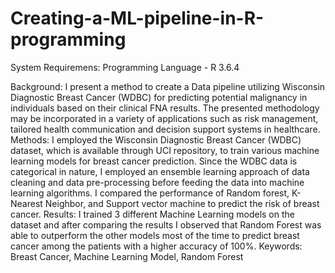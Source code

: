 # Creating-a-ML-pipeline-in-R-programming

System Requiremens:
Programming Language - R 3.6.4

Background: I present a method to create a Data pipeline utilizing Wisconsin Diagnostic Breast Cancer (WDBC) for predicting potential malignancy in individuals based on their clinical FNA results. The presented methodology may be incorporated in a variety of applications such as risk management, tailored health communication and decision support systems in healthcare.
Methods: I employed the Wisconsin Diagnostic Breast Cancer (WDBC) dataset, which is available through UCI repository, to train various machine learning models for breast cancer prediction. Since the WDBC data is categorical in nature, I employed an ensemble learning approach of data cleaning and data pre-processing before feeding the data into machine learning algorithms. I compared the performance of Random forest, K- Nearest Neighbor, and Support vector machine to predict the risk of breast cancer.
Results: I trained 3 different Machine Learning models on the dataset and after comparing the results I observed that Random Forest was able to outperform the other models most of the time to predict breast cancer among the patients with a higher accuracy of 100%.
Keywords: Breast Cancer, Machine Learning Model, Random Forest
